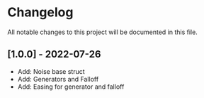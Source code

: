 # Changelog

All notable changes to this project will be documented in this file.

## [1.0.0] - 2022-07-26

- Add: Noise base struct
- Add: Generators and Falloff
- Add: Easing for generator and falloff